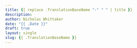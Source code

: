 ```yaml
---
title: {{ replace .TranslationBaseName "-" " " | title }}
description: 
author: Nicholas Whittaker
date: "{{ .Date }}"
draft: true
layout: single
slug: {{ .TranslationBaseName }}
---
```


<!--more-->

